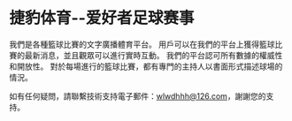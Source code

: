 # 捷豹体育--爱好者足球赛事

我們是各種籃球比賽的文字廣播體育平台。 用戶可以在我們的平台上獲得籃球比賽的最新消息，並且觀眾可以進行實時互動。 我們的平台認可所有數據的權威性和開放性。 對於每場進行的籃球比賽，都有專門的主持人以書面形式描述球場的情況。

如有任何疑問，請聯繫技術支持電子郵件：wlwdhhh@126.com，謝謝您的支持。
